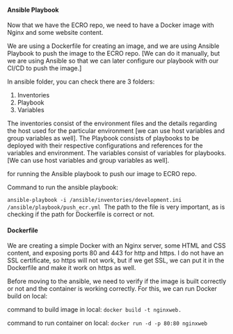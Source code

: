 #### Ansible Playbook
Now that we have the ECRO repo, we need to have a Docker image with Nginx and some website content.

We are using a Dockerfile for creating an image, and we are using Ansible Playbook to push the image to the ECRO repo. [We can do it manually, but we are using Ansible so that we can later configure our playbook with our CI/CD to push the image.]

In ansible folder, you can check there are 3 folders:
1. Inventories
2. Playbook
3. Variables

The inventories consist of the environment files and the details regarding the host used for the particular environment [we can use host variables and group variables as well].
The Playbook consists of playbooks to be deployed with their respective configurations and references for the variables and environment.
The variables consist of variables for playbooks. [We can use host variables and group variables as well].

for running the Ansible playbook to push our image to ECRO repo.

Command to run the ansible playbook:

``ansible-playbook -i /ansible/inventories/development.ini /ansible/playbook/push_ecr.yml`` 
The path to the file is very important, as is checking if the path for Dockerfile is correct or not.


#### Dockerfile

We are creating a simple Docker with an Nginx server, some HTML and CSS content, and exposing ports 80 and 443 for http and https. I do not have an SSL certificate, so https will not work, but if we get SSL, we can put it in the Dockerfile and make it work on https as well.

Before moving to the ansible, we need to verify if the image is built correctly or not and the container is working correctly. For this, we can run Docker build on local:

command to build image in local:
``docker build -t nginxweb.``

command to run container on local:
``docker run -d -p 80:80 nginxweb``
